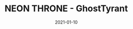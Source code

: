 ---
layout: artPost
title:  NEON THRONE - GhostTyrant
date:   2021-01-10

artTitle: NEON THRONE
artDesc: Original Work
artYear: 2021
artPath: /assets/fullsize/fullsize_neonThrone.png
artThumb: /assets/thumbnails/thumb_neonThrone.png
artTwitter: https://twitter.com/GhostTyrant/
artMastodon: https://mastodon.art/@GhostTyrant

tags: polished
---